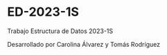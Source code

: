 # ED-2023-1S
Trabajo Estructura de Datos 2023-1S

Desarrollado por Carolina Álvarez y Tomás Rodríguez
